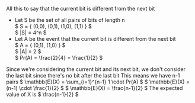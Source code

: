 All this to say that the current bit is different from the next bit

<ul>
<li> Let S be the set of all pairs of bits of length n <br/> 
$ S = { (0,0), (0,1), (1,0), (1,1) } $ <br/> 
$ |S| = 4^n $
	<li> Let A be the event that the current bit is different from the next bit <br/> 
	      $ A = { (0,1), (1,0) } $ <br/> 
	      $ |A| = 2 $ <br/> 
	      $ Pr(A) = \frac{2}{4} = \frac{1}{2} $
</ul>
Since we're considering the current bit and its next bit, we don't consider the last bit since there's no bit after the last bit 
This means we have n-1 pairs 
$ \mathbb{E}(X) = \sum_{i=1}^{n-1} 1 \cdot Pr(A) $ 
$ \mathbb{E}(X) = (n-1) \cdot \frac{1}{2} $ 
$ \mathbb{E}(X) = \frac{n-1}{2} $ 
The expected value of X is $ \frac{n-1}{2} $
